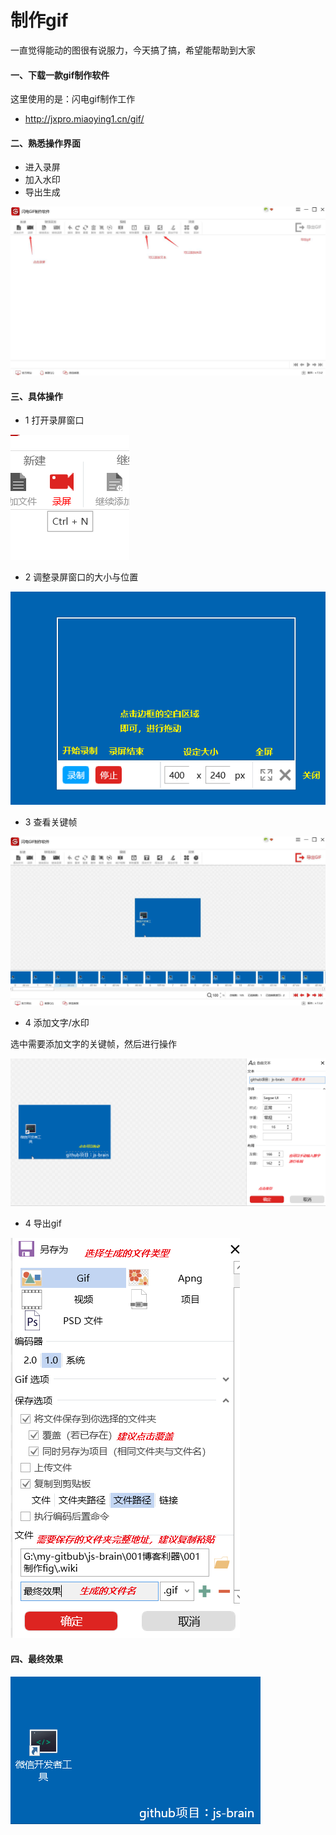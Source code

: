# 制作gif

一直觉得能动的图很有说服力，今天搞了搞，希望能帮助到大家

#### 一、下载一款gif制作软件

这里使用的是：闪电gif制作工作

+ http://jxpro.miaoying1.cn/gif/

 

#### 二、熟悉操作界面

+ 进入录屏
+ 加入水印
+ 导出生成

![操作界面](https://github.com/LodaChan/js-brain/raw/master/001博客利器/001制作gif/.wiki/操作界面.png)



#### 三、具体操作

+ 1 打开录屏窗口

![录屏](https://github.com/LodaChan/js-brain/raw/master/001博客利器/001制作gif/.wiki/录屏.png)

+ 2 调整录屏窗口的大小与位置

![录屏窗口](https://github.com/LodaChan/js-brain/raw/master/001博客利器/001制作gif/.wiki/录屏窗口.png)

+ 3 查看关键帧

![录屏窗口](https://github.com/LodaChan/js-brain/raw/master/001博客利器/001制作gif/.wiki/录屏结果.png)

+ 4 添加文字/水印

选中需要添加文字的关键帧，然后进行操作

![添加文字](https://github.com/LodaChan/js-brain/raw/master/001博客利器/001制作gif/.wiki/添加文字.png)

+ 4 导出gif

![导出gif](https://github.com/LodaChan/js-brain/raw/master/001博客利器/001制作gif/.wiki/导出gif.png)

#### 四、最终效果

![最终效果](https://github.com/LodaChan/js-brain/raw/master/001博客利器/001制作gif/.wiki/最终效果.gif)